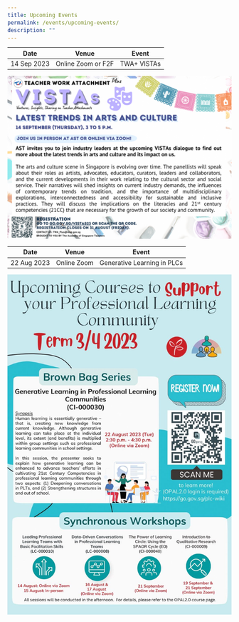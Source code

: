 ```yaml
---
title: Upcoming Events
permalink: /events/upcoming-events/
description: ""
---
```

| Date | Venue | Event|
| -------- | -------- | -------- |
|  14 Sep 2023  | Online Zoom or F2F  | TWA+ VISTAs  |

<a target="_blank" href="https://go.gov.sg/vistas23">![vista-sep23](/images/events/vista-sep23.png)</a>


| Date | Venue | Event|
| ---------- | -------- | -------- |
|  22 Aug 2023  | Online Zoom  | Generative Learning in PLCs  |

<a target="_blank" href="https://go.gov.sg/plc-wiki">![brownbag-aug23](/images/events/brownbag-aug2023.jpg)</a>